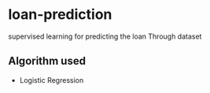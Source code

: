 # loan-prediction
supervised learning for predicting the loan Through dataset

## Algorithm used
* Logistic Regression
